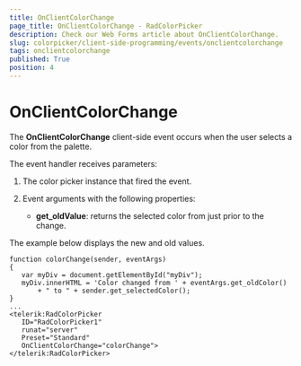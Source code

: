 ```yaml
---
title: OnClientColorChange
page_title: OnClientColorChange - RadColorPicker
description: Check our Web Forms article about OnClientColorChange.
slug: colorpicker/client-side-programming/events/onclientcolorchange
tags: onclientcolorchange
published: True
position: 4
---
```


# OnClientColorChange





The **OnClientColorChange** client-side event occurs when the user selects a color from the palette.

The event handler receives parameters:

1. The color picker instance that fired the event.

1. Event arguments with the following properties:

	* **get_oldValue**: returns the selected color from just prior to the change.

The example below displays the new and old values.

````ASP.NET
function colorChange(sender, eventArgs)
{
   var myDiv = document.getElementById("myDiv");
   myDiv.innerHTML = 'Color changed from ' + eventArgs.get_oldColor()
       + " to " + sender.get_selectedColor();
}
...
<telerik:RadColorPicker
   ID="RadColorPicker1"
   runat="server"
   Preset="Standard"
   OnClientColorChange="colorChange">
</telerik:RadColorPicker>
````




